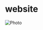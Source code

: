 # website


![Photo](https://user-images.githubusercontent.com/91111721/214091030-28d11646-25c9-4d7f-b144-eac2c75c6d29.jpg)
